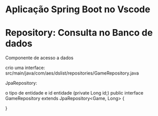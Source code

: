 # Aplicação Spring Boot no Vscode

# Repository: Consulta no Banco de dados

Componente de acesso a dados

crio uma interface:
src/main/java/com/aes/dslist/repositories/GameRepository.java

JpaRepository:

o tipo de entidade e id entidade (private Long id;)
public interface GameRepository extends JpaRepository<Game, Long> {

}
